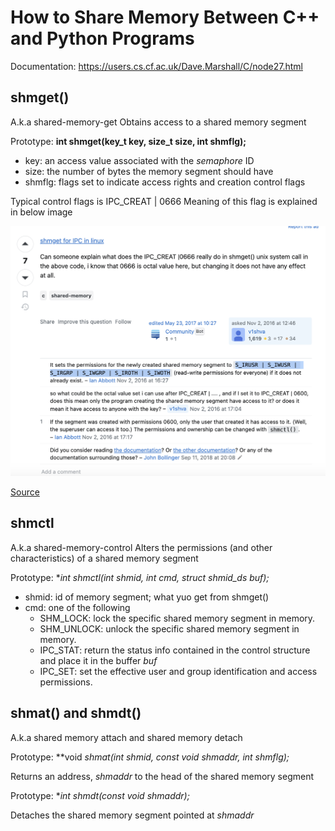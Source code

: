 # How to Share Memory Between C++ and Python Programs

Documentation: https://users.cs.cf.ac.uk/Dave.Marshall/C/node27.html

## shmget()
A.k.a shared-memory-get
Obtains access to a shared memory segment

Prototype: **int shmget(key_t key, size_t size, int shmflg);**

- key: an access value associated with the *semaphore* ID
- size: the number of bytes the memory segment should have
- shmflg: flags set to indicate access rights and creation control flags

Typical control flags is IPC_CREAT | 0666
Meaning of this flag is explained in below image

![Read and write permissions for all groups](./images/control_flags_explained.png "IPC_CREAT | 0666 explained")

[Source](https://stackoverflow.com/questions/40380327/what-is-the-use-of-ipc-creat-0666-flag-in-shmget-function-in-c)



## shmctl
A.k.a shared-memory-control
Alters the permissions (and other characteristics) of a shared memory segment

Prototype: **int shmctl(int shmid, int cmd, struct shmid_ds *buf);**

- shmid: id of memory segment; what yuo get from shmget()
- cmd: one of the following
    - SHM_LOCK: lock the specific shared memory segment in memory.
    - SHM_UNLOCK: unlock the specific shared memory segment in memory.
    - IPC_STAT: return the status info contained in the control structure and place it in the buffer *buf*
    - IPC_SET: set the effective user and group identification and access permissions.

## shmat() and shmdt()
A.k.a shared memory attach and shared memory detach

Prototype: **void *shmat(int shmid, const void *shmaddr, int shmflg);**

Returns an address, *shmaddr* to the head of the shared memory segment

Prototype: **int shmdt(const void *shmaddr);**

Detaches the shared memory segment pointed at *shmaddr*



